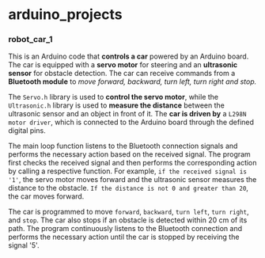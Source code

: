 # arduino_projects

### robot_car_1
This is an Arduino code that **controls a car** powered by an Arduino board. The car is equipped with a **servo motor** for steering and an **ultrasonic sensor** for obstacle detection. The car can receive commands from a **Bluetooth module** to *move forward, backward, turn left, turn right and stop.*

The `Servo.h` library is used to **control the servo motor**, while the `Ultrasonic.h` library is used to **measure the distance** between the ultrasonic sensor and an object in front of it. The **car is driven by** a `L298N motor driver`, which is connected to the Arduino board through the defined digital pins.

The main loop function listens to the Bluetooth connection signals and performs the necessary action based on the received signal. The program first checks the received signal and then performs the corresponding action by calling a respective function. For example, `if the received signal is '1'`, the servo motor moves forward and the ultrasonic sensor measures the distance to the obstacle. `If the distance is not 0 and greater than 20`, the car moves forward.

The car is programmed to move `forward`, `backward`, `turn left`, `turn right`, and `stop`. The car also stops if an obstacle is detected within 20 cm of its path. The program continuously listens to the Bluetooth connection and performs the necessary action until the car is stopped by receiving the signal '5'.


